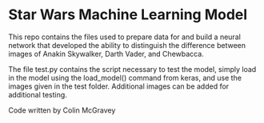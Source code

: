 # Star Wars Machine Learning Model 

This repo contains the files used to prepare data for and build 
a neural network that developed the ability to distinguish the 
difference between images of Anakin Skywalker, Darth Vader, and 
Chewbacca. 

The file test.py contains the script necessary to test the model,
simply load in the model using the load_model() command from 
keras, and use the images given in the test folder. Additional 
images can be added for additional testing. 

Code written by Colin McGravey 
